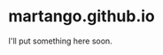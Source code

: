 # martango.github.io

I'll put something here soon.

<span>
  <script>console.log("Does javascript work in markdown?");</script>
</span>
